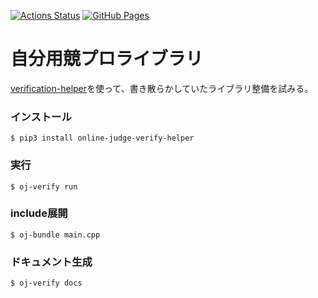 [![Actions Status](https://github.com/noimica/cppsnippet/workflows/verify/badge.svg)](https://github.com/noimica/cppsnippet/actions)
[![GitHub Pages](https://img.shields.io/static/v1?label=GitHub+Pages&message=+&color=brightgreen&logo=github)](https://noimica.github.io/cppsnippet/)  
# 自分用競プロライブラリ
[verification-helper](https://github.com/online-judge-tools/verification-helper/blob/master/README.ja.md)を使って、書き散らかしていたライブラリ整備を試みる。  

### インストール
```
$ pip3 install online-judge-verify-helper
```

### 実行
```
$ oj-verify run
```

### include展開
```
$ oj-bundle main.cpp
```

### ドキュメント生成
```
$ oj-verify docs
```



